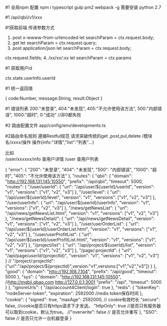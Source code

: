 #1 全局npm 配置
npm i typescript gulp pm2 webpack -g
需要安装  python 2.7

#1
/api/qbii/v1/xxx



#1获取前端 传递参数方式


 1. post     x-wwww-from-urlencoded   let searchParam  = ctx.request.body;
 2. get                               let searchParam = ctx.request.query;
 3. post     application/json         let searchParam = ctx.request.body;


  ctx.request.fields;
 4. /xx/xx/:xx                              let searchParam =  ctx.params

 #1 获取用户id

 ctx.state.userInfo.userId

 #1  统一返回值

{
    code:Number,
    message:String,
    result:Object
}

#1 错误列表
200:"未登录",
404:"未发现",
405:"不允许使用该方法",
500:"内部错误",
1000:"超时",
0:"成功" //非0都失败

#2  路由配置文件
app/config/env/developments.ts

#2路由命名规则 遵循Restful规范  请求突破传统的get ,post,pul,delete
/模块名/xxxx/操作
操作{info:"详情","list":"列表"...}

比如  
/user/xxxxxx/info   查用户详情
/user  查用户列表






{
    "error": {
        "200": "未登录",
        "404": "未发现",
        "500": "内部错误",
        "1000": "超时",
        "405": "不允许使用该方法"
    },
    "routes": {
        "qbii": {
            "domain": "http://192.168.131.145:10550",
            "prefix": "/api/qbii",
            "timeout": 5000,
            "routes": {
                "/user/userId": {
                    "url": "/api/user/${userId}/userId",
                    "version": "v1",
                    "versions": ["v1", "v2", "v3"]
                },
                "/user/level": {
                    "url": "/api/user/${userId}/level",
                    "version": "v1",
                    "versions": ["v1", "v2", "v3"]
                },
                "/user/userInfo": {
                    "url": "/api/user/${userId}/userInfo",
                    "version": "v1",
                    "versions": ["v1", "v2", "v3"]
                },
                "/news/getNewsList": {
                    "url": "/api/news/getNewsList.html",
                    "version": "v1",
                    "versions": ["v1", "v2", "v3"]
                },
                "/news/getNewsDetail/": {
                    "url": "/api/news/getNewsDetail",
                    "version": "v1",
                    "versions": ["v1", "v2", "v3"]
                },
                "/user/userOrderList": {
                    "url": "/api/user/${userId}/userOrderList.html",
                    "version": "v1",
                    "versions": ["v1", "v2", "v3"]
                },
                "/user/userProfitList": {
                    "url": "/api/user/${userId}/userProfitList.html",
                    "version": "v1",
                    "versions": ["v1", "v2", "v3"]
                },
                "/project/list": {
                    "url": "/api/project/${userId}/list",
                    "version": "v1",
                    "versions": ["v1", "v2", "v3"]
                },
                "/page/:projectId": {
                    "url": "/api/page/${userId}/${projectId}",
                    "version": "v1",
                    "versions": ["v1", "v2", "v3"]
                }
                // "/project/:projectId":{"url":"/api/project/${projectId}",version:"v1",versions:["v1","v2","v3"]}
            }
        },
        "good": {
            "domain": "http://192.168.7.104",
            "prefix": "/api/good",
            "timeout": 5000
        },
        "sys": {
            "domain": "http://192.168.131.145:10550", //http://mqbii.qbao.com  http://127.0.0.1:3001
            "prefix": "/api",
            "timeout": 5000
        }
    },
    "ignoreUrls": {
        "/api/account4Client/login": true
    },
    "redis": {
        "tokenKey": "nodeServer-token",
        "expiration": 2592000 //redis token保存时间
    },
    "cookie": {
        "signed": true,
        "maxAge": 2592000, // cookie有效时长
        "secure": false, //cookie是否只有https请求下才发送。
        "httpOnly": true //是否只有服务器可以取到cookie，默认为true。
        //"overwrite": false  // 是否允许重写
    },
    "SSO": false // 是否只允许一台机器登录
}
